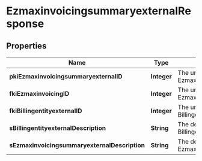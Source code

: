 

# EzmaxinvoicingsummaryexternalResponse

## Properties

Name | Type | Description | Notes
------------ | ------------- | ------------- | -------------
**pkiEzmaxinvoicingsummaryexternalID** | **Integer** | The unique ID of the Ezmaxinvoicingsummaryexternal |  [optional]
**fkiEzmaxinvoicingID** | **Integer** | The unique ID of the Ezmaxinvoicing |  [optional]
**fkiBillingentityexternalID** | **Integer** | The unique ID of the Billingentityexternal | 
**sBillingentityexternalDescription** | **String** | The description of the Billingentityexternal | 
**sEzmaxinvoicingsummaryexternalDescription** | **String** | The description of the Ezmaxinvoicingsummaryexternal | 





